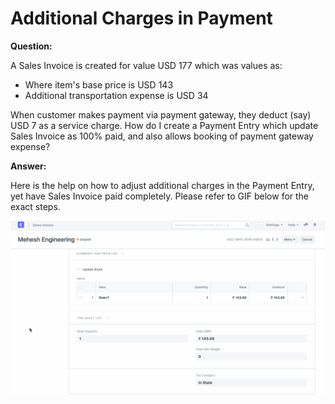
# Additional Charges in Payment


  
**Question:** 


A Sales Invoice is created for value USD 177 which was values as:
* Where item's base price is USD 143
* Additional transportation expense is USD 34


When customer makes payment via payment gateway, they deduct (say) USD 7 as a service charge. How do I create a Payment Entry which update Sales Invoice as 100% paid, and also allows booking of payment gateway expense?
  

**Answer:**


Here is the help on how to adjust additional charges in the Payment Entry, yet have Sales Invoice paid completely. Please refer to GIF below for the exact steps.
  
![](/files/VPopPg2.gif)
